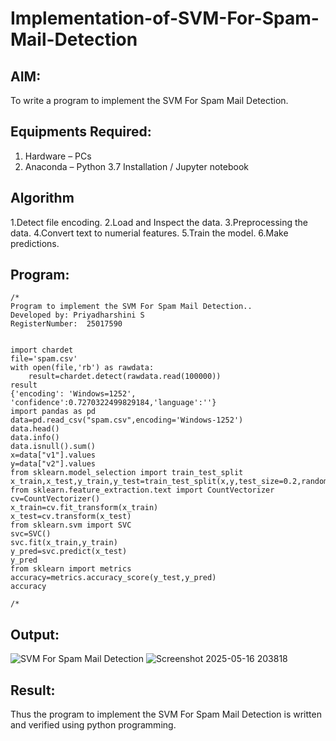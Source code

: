 # Implementation-of-SVM-For-Spam-Mail-Detection

## AIM:
To write a program to implement the SVM For Spam Mail Detection.

## Equipments Required:
1. Hardware – PCs
2. Anaconda – Python 3.7 Installation / Jupyter notebook

## Algorithm


1.Detect file encoding.
2.Load and Inspect the data.
3.Preprocessing the data.
4.Convert text to numerial features.
5.Train the model.
6.Make predictions.

## Program:
```
/*
Program to implement the SVM For Spam Mail Detection..
Developed by: Priyadharshini S
RegisterNumber:  25017590


import chardet
file='spam.csv'
with open(file,'rb') as rawdata:
    result=chardet.detect(rawdata.read(100000))
result
{'encoding': 'Windows=1252', 'confidence':0.7270322499829184,'language':''}
import pandas as pd
data=pd.read_csv("spam.csv",encoding='Windows-1252')
data.head()
data.info()
data.isnull().sum()
x=data["v1"].values
y=data["v2"].values
from sklearn.model_selection import train_test_split
x_train,x_test,y_train,y_test=train_test_split(x,y,test_size=0.2,random_state=0)
from sklearn.feature_extraction.text import CountVectorizer
cv=CountVectorizer()
x_train=cv.fit_transform(x_train)
x_test=cv.transform(x_test)
from sklearn.svm import SVC
svc=SVC()
svc.fit(x_train,y_train)
y_pred=svc.predict(x_test)
y_pred
from sklearn import metrics
accuracy=metrics.accuracy_score(y_test,y_pred)
accuracy

/*
```
## Output:
![SVM For Spam Mail Detection](sam.png)
![Screenshot 2025-05-16 203818](https://github.com/user-attachments/assets/be505842-c302-4d08-b627-324c86eed1cf)

## Result:
Thus the program to implement the SVM For Spam Mail Detection is written and verified using python programming.


